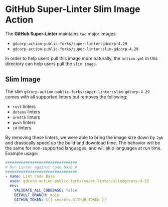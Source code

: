 # GitHub Super-Linter Slim Image Action

The **GitHub Super-Linter** maintains `two` major images:

- `gdcorp-action-public-forks/super-linter:gdcorp-4.29`
- `gdcorp-action-public-forks/super-linter:slim-gdcorp-4.29`

In order to help users pull this image more naturally, the `action.yml` in this directory can help users pull the `slim image`.

## Slim Image

The slim `gdcorp-action-public-forks/super-linter:slim-gdcorp-4.29` comes with all supported linters but removes the following:

- `rust` linters
- `dotenv` linters
- `armttk` linters
- `pwsh` linters
- `c#` linters

By removing these linters, we were able to bring the image size down by `2gb` and drastically speed up the build and download time.
The behavior will be the same for non-supported languages, and will skip languages at run time.
Example usage:

```yml
################################
# Run Linter against code base #
################################
- name: Lint Code Base
  uses: gdcorp-action-public-forks/super-linter/slim@gdcorp-4.29
  env:
    VALIDATE_ALL_CODEBASE: false
    DEFAULT_BRANCH: main
    GITHUB_TOKEN: ${{ secrets.GITHUB_TOKEN }}
